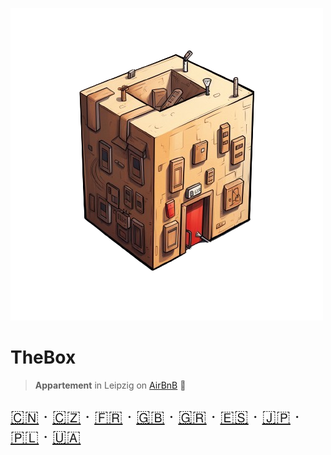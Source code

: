 <!-- _coverpage.md -->

![logo](../_media/artwork/thebox-logo-art.png ':size=400')

# TheBox

> **Appartement** in Leipzig on [AirBnB](https://www.airbnb.de/rooms/638113290220817516?preview_for_ml=true&source_impression_id=p3_1702474313_zzOPpN9yz5Y9dSNR) 🦄

<div style="font-size: 1.6rem">

[🇨🇳](README.zh-CN.md) ‧
[🇨🇿](README.cs.md) ‧
[🇫🇷](README.fr.md) ‧
[🇬🇧](README.en.md) ‧
[🇬🇷](README.el.md) ‧
[🇪🇸](README.es.md) ‧
[🇯🇵](README.ja.md) ‧
[🇵🇱](README.pl.md) ‧
[🇺🇦](README.uk.md)

</div>
